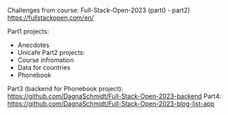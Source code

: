 Challenges from course: Full-Stack-Open-2023 (part0 - part2) </br>
https://fullstackopen.com/en/ </br>

Part1 projects:
- Anecdotes
- Unicafe
Part2 projects:
- Course infromation
- Data for countries
- Phonebook


Part3 (backend for Phonebook project):
https://github.com/DagnaSchmidt/Full-Stack-Open-2023-backend
Part4:
https://github.com/DagnaSchmidt/Full-Stack-Open-2023-blog-list-app
